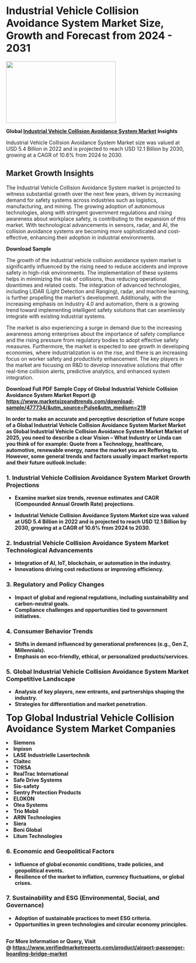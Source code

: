 <H1>Industrial Vehicle Collision Avoidance System Market Size, Growth and Forecast from 2024 - 2031</H1><img class="aligncenter size-medium wp-image-584254" src="https://thirdeyenews.in/wp-content/uploads/2024/09/Global-Market-Research-300x168.jpeg" alt="" width="300" height="168" /><p><strong>Global&nbsp;<a href="https://www.marketsizeandtrends.com/download-sample/477734/&amp;utm_source=Pulse&amp;utm_medium=219">Industrial Vehicle Collision Avoidance System Market</a> Insights</strong></p><p>Industrial Vehicle Collision Avoidance System Market size was valued at USD 5.4 Billion in 2022 and is projected to reach USD 12.1 Billion by 2030, growing at a CAGR of 10.6% from 2024 to 2030.</p><p><h2>Market Growth Insights</h2> <p>The Industrial Vehicle Collision Avoidance System market is projected to witness substantial growth over the next few years, driven by increasing demand for safety systems across industries such as logistics, manufacturing, and mining. The growing adoption of autonomous technologies, along with stringent government regulations and rising awareness about workplace safety, is contributing to the expansion of this market. With technological advancements in sensors, radar, and AI, the collision avoidance systems are becoming more sophisticated and cost-effective, enhancing their adoption in industrial environments.</p> <p><strong>Download Sample</strong></p> <p>The growth of the industrial vehicle collision avoidance system market is significantly influenced by the rising need to reduce accidents and improve safety in high-risk environments. The implementation of these systems helps in minimizing the risk of collisions, thus reducing operational downtimes and related costs. The integration of advanced technologies, including LIDAR (Light Detection and Ranging), radar, and machine learning, is further propelling the market's development. Additionally, with the increasing emphasis on Industry 4.0 and automation, there is a growing trend toward implementing intelligent safety solutions that can seamlessly integrate with existing industrial systems.</p> <p>The market is also experiencing a surge in demand due to the increasing awareness among enterprises about the importance of safety compliance and the rising pressure from regulatory bodies to adopt effective safety measures. Furthermore, the market is expected to see growth in developing economies, where industrialization is on the rise, and there is an increasing focus on worker safety and productivity enhancement. The key players in the market are focusing on R&D to develop innovative solutions that offer real-time collision alerts, predictive analytics, and enhanced system integration.</p> <p><strong></p><p><span class=""><strong>Download Full PDF Sample Copy of Global Industrial Vehicle Collision Avoidance System Market Report</strong> @ <a href="https://www.marketsizeandtrends.com/download-sample/477734/&amp;utm_source=Pulse&amp;utm_medium=219" target="_blank">https://www.marketsizeandtrends.com/download-sample/477734/&amp;utm_source=Pulse&amp;utm_medium=219</a></span></p><p>In order to make an accurate and perceptive description of future scope of a Global&nbsp;Industrial Vehicle Collision Avoidance System Market Market as Global&nbsp;Industrial Vehicle Collision Avoidance System Market Market of 2025, you need to describe a clear Vision &ndash; What Industry or Linda can you think of for example: Quote from a Technology, healthcare, automotive, renewable energy, name the market you are Reffering to. However, some general trends and factors usually impact market reports and their future outlook include:</p><h3>1.&nbsp;<strong>Industrial Vehicle Collision Avoidance System Market Growth Projections</strong></h3><ul><li>Examine market size trends, revenue estimates and CAGR (Compounded Annual Growth Rate) projections.</li><li><p>Industrial Vehicle Collision Avoidance System Market size was valued at USD 5.4 Billion in 2022 and is projected to reach USD 12.1 Billion by 2030, growing at a CAGR of 10.6% from 2024 to 2030.</p></li></ul><h3>2.&nbsp;<strong>Industrial Vehicle Collision Avoidance System Market Technological Advancements</strong></h3><ul><li>Integration of AI, IoT, blockchain, or automation in the industry.</li><li>Innovations driving cost reductions or improving efficiency.</li></ul><h3>3.&nbsp;<strong>Regulatory and Policy Changes</strong></h3><ul><li>Impact of global and regional regulations, including sustainability and carbon-neutral goals.</li><li>Compliance challenges and opportunities tied to government initiatives.</li></ul><h3>4.&nbsp;<strong>Consumer Behavior Trends</strong></h3><ul><li>Shifts in demand influenced by generational preferences (e.g., Gen Z, Millennials).</li><li>Emphasis on eco-friendly, ethical, or personalized products/services.</li></ul><h3>5.&nbsp;<strong>Global Industrial Vehicle Collision Avoidance System Market Competitive Landscape</strong></h3><ul><li>Analysis of key players, new entrants, and partnerships shaping the industry.</li><li>Strategies for differentiation and market penetration.</li></ul><p data-pm-slice="1 1 []"><span style="color: inherit; font-family: inherit; font-size: 25px;">Top Global Industrial Vehicle Collision Avoidance System Market Companies</span></p><div class="" data-test-id=""><p><li>Siemens</li><li> Inpixon</li><li> LASE Industrielle Lasertechnik</li><li> Claitec</li><li> TORSA</li><li> RealTrac International</li><li> Safe Drive Systems</li><li> Sis-safety</li><li> Sentry Protection Products</li><li> ELOKON</li><li> Olea Systems</li><li> Trio Mobil</li><li> ARIN Technologies</li><li> Siera</li><li> Boni Global</li><li> Litum Technologies</li></p></div><h3>6.&nbsp;<strong>Economic and Geopolitical Factors</strong></h3><ul><li>Influence of global economic conditions, trade policies, and geopolitical events.</li><li>Resilience of the market to inflation, currency fluctuations, or global crises.</li></ul><h3>7.&nbsp;<strong>Sustainability and ESG (Environmental, Social, and Governance)</strong></h3><ul><li>Adoption of sustainable practices to meet ESG criteria.</li><li>Opportunities in green technologies and circular economy principles.</li></ul><h2><strong style="font-size: 14px;">For More Information or Query, Visit @&nbsp;</strong><a style="background-color: #ffffff; font-size: 14px;" href="https://www.marketsizeandtrends.com/report/industrial-vehicle-collision-avoidance-system-market/" target="_blank">https://www.verifiedmarketreports.com/product/airport-passenger-boarding-bridge-market</a></h2>
